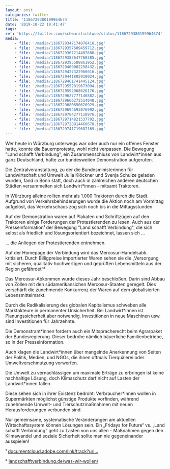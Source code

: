 ```yaml
---
layout: post
categories: twitter
title: '1186729380199964674'
date: '2019-10-22 19:41:47'
tags: 
ref: 'https://twitter.com/schwarzlichtwue/status/1186729380199964674'
media:
    - file: '/media/1186729347174076416.jpg'
    - file: '/media/1186729357609459712.jpg'
    - file: '/media/1186729367214407680.jpg'
    - file: '/media/1186729383647760385.jpg'
    - file: '/media/1186729395588861952.jpg'
    - file: '/media/1186729409002258432.jpg'
    - file: '/media/1186729427322966016.jpg'
    - file: '/media/1186729441805910024.jpg'
    - file: '/media/1186729461741445124.jpg'
    - file: '/media/1186729552019673094.jpg'
    - file: '/media/1186729592968626176.jpg'
    - file: '/media/1186729627777146882.jpg'
    - file: '/media/1186729666272514048.jpg'
    - file: '/media/1186729680650620929.jpg'
    - file: '/media/1186729694693076992.jpg'
    - file: '/media/1186729704277118976.jpg'
    - file: '/media/1186729714821537792.jpg'
    - file: '/media/1186729728914460678.jpg'
    - file: '/media/1186729741719687169.jpg'
---
```

Wer heute in Würzburg unterwegs war oder auch nur ein offenes Fenster hatte, konnte die Bauernproteste, wohl nicht verpassen. Die Bewegung "Land schafft Verbindung", ein Zusammenschluss von Landwirt\*innen aus ganz Deutschland, hatte zur bundesweiten Demonstration aufgerufen.  


Die Zentralveranstaltung, zu der die Bundesministerinnen für Landwirtschaft und Umwelt Julia Klöckner und Svenja Schulze geladen wurden, fand in Bonn statt, doch auch in zahlreichen anderen deutschen Städten versammelten sich Landwirt\*innen - mitsamt Traktoren.  


In Würzburg alleine rollten mehr als 1.000 Traktoren durch die Stadt. Aufgrund von Verkehrsbehinderungen wurde die Aktion noch am Vormittag aufgelöst, das Verkehrschaos zog sich noch bis in die Mittagsstunden.  


Auf der Demonstration waren auf Plakaten und Schriftzügen auf den Traktoren einige Forderungen der Protestierenden zu lesen. Auch aus der Presseinformation¹ der Bewegung "Land schafft Verbindung", die sich selbst als friedlich und lösungsorientiert bezeichnet, lassen sich …  


… die Anliegen der Protestierenden entnehmen. 



Auf der Homepage der Verbindung wird das Mercosur-Handelsabk. kritisiert. Durch Billigpreise importierter Waren sehen sie die „Versorgung mit sicheren, qualitativ hochwertigen und geprüften Lebensmitteln aus der Region gefährdet“²  


Das Mercosur-Abkommen wurde dieses Jahr beschloßen. Darin sind Abbau von Zöllen mit den südamerikansichen Mercosur-Staaten geregelt. Dies verschärft die zunehmende Konkurrenz der Waren auf dem globalisierten Lebensmittelmarkt.  


Durch die Radikalisierung des globalen Kapitalismus schweben alle Marktakteure in permanenter Unsicherheit. Bei Landwirt\*innen ist Planungssicherheit aber notwendig. Investitionen in neue Maschinen usw. sind Investitionen für Jahrzehnte.  


Die Demonstrant\*innen fordern auch ein Mitspracherecht beim Agrarpaket der Bundesregierung. Dieser bedrohe nämlich bäuerliche Familienbetriebe, so in der Presseinformation. 


Auch klagen die Landwirt\*innen über mangelnde Anerkennung von Seiten der Politik, Medien, und NGOs, die ihnen oftmals Tierquälerei oder Umweltverschmutzung vorwerfen. 


Die Umwelt zu vernachlässigen um maximale Erträge zu erbringen ist keine nachhaltige Lösung, doch Klimaschutz darf nicht auf Lasten der Landwirt\*innen fallen. 


Diese sehen sich in ihrer Existenz bedroht: Verbraucher\*innen wollen in Supermärkten möglichst günstige Produkte vorfinden, während zunehmende Umwelt- und Tierschutzmaßnahmen mit neuen Herausforderungen verbunden sind. 


Nur gemeinsame, systematische Veränderungen am aktuellen Wirtschaftssystem können Lösungen sein. Ein „Fridays for Future“ vs. „Land schafft Verbindung“ geht zu Lasten von uns allen – Maßnahmen gegen den Klimawandel und soziale Sicherheit sollte man nie gegeneinander ausspielen! 


¹ [documentcloud.adobe.com/link/track?uri…](https://documentcloud.adobe.com/link/track?uri=urn:aaid:scds:US:bd242a4e-e534-48eb-b473-3b07849c3f4c)



² [landschafftverbindung.de/was-wir-wollen/](https://landschafftverbindung.de/was-wir-wollen/) 

